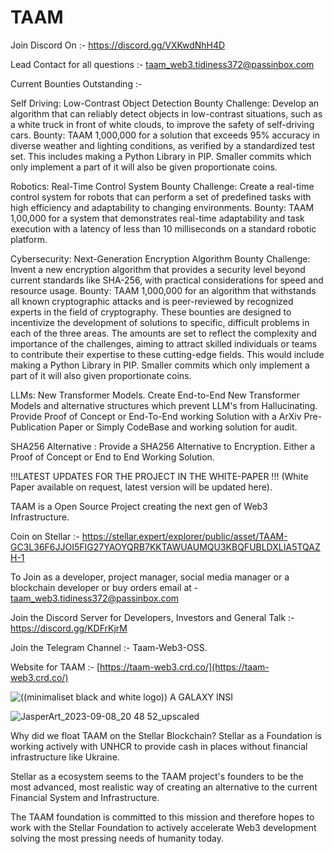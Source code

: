 # TAAM

Join Discord On :- https://discord.gg/VXKwdNhH4D

Lead Contact for all questions :- taam_web3.tidiness372@passinbox.com

Current Bounties Outstanding :- 

Self Driving: Low-Contrast Object Detection Bounty
Challenge: Develop an algorithm that can reliably detect objects in low-contrast situations, such as a white truck in front of white clouds, to improve the safety of self-driving cars.
Bounty: TAAM 1,000,000 for a solution that exceeds 95% accuracy in diverse weather and lighting conditions, as verified by a standardized test set. This includes making a Python Library in PIP. Smaller commits which only implement a part of it will also be given proportionate coins. 

Robotics: Real-Time Control System Bounty
Challenge: Create a real-time control system for robots that can perform a set of predefined tasks with high efficiency and adaptability to changing environments.
Bounty: TAAM 1,00,000 for a system that demonstrates real-time adaptability and task execution with a latency of less than 10 milliseconds on a standard robotic platform.

Cybersecurity: Next-Generation Encryption Algorithm Bounty
Challenge: Invent a new encryption algorithm that provides a security level beyond current standards like SHA-256, with practical considerations for speed and resource usage.
Bounty: TAAM 1,000,000 for an algorithm that withstands all known cryptographic attacks and is peer-reviewed by recognized experts in the field of cryptography.
These bounties are designed to incentivize the development of solutions to specific, difficult problems in each of the three areas. The amounts are set to reflect the complexity and importance of the challenges, aiming to attract skilled individuals or teams to contribute their expertise to these cutting-edge fields. This would include making a Python Library in PIP. Smaller commits which only implement a part of it will also given proportionate coins. 

LLMs: New Transformer Models. Create End-to-End New Transformer Models and alternative structures which prevent LLM's from Hallucinating. Provide Proof of Concept or End-To-End working Solution with a ArXiv Pre-Publication Paper or Simply CodeBase and working solution for audit. 

SHA256 Alternative : Provide a SHA256 Alternative to Encryption. Either a Proof of Concept or End to End Working Solution. 

!!!LATEST UPDATES FOR THE PROJECT IN THE WHITE-PAPER !!! (White Paper available on request, latest version will be updated here). 

TAAM is a Open Source Project creating the next gen of Web3 Infrastructure. 

Coin on Stellar :- https://stellar.expert/explorer/public/asset/TAAM-GC3L36F6JJOI5FIG27YAOYQRB7KKTAWUAUMQU3KBQFUBLDXLIA5TQAZH-1

To Join as a developer, project manager, social media manager or a blockchain developer or buy orders email at - taam_web3.tidiness372@passinbox.com

Join the Discord Server for Developers, Investors and General Talk :- https://discord.gg/KDFrKjrM

Join the Telegram Channel :- Taam-Web3-OSS. 

Website for TAAM :- [https://taam-web3.crd.co/](https://taam-web3.crd.co/)

![((minimaliset black and white logo)) A GALAXY INSI](https://github.com/Ibrahim-Mukherjee/TAAM/assets/35773504/f94109b1-5574-4d32-8ce4-88d3c2ec3524)

![JasperArt_2023-09-08_20 48 52_upscaled](https://github.com/Ibrahim-Mukherjee/TAAM/assets/35773504/1a416771-c4a7-4bc0-8338-df4c3b3fe386)

Why did we float TAAM on the Stellar Blockchain? Stellar as a Foundation is working actively with UNHCR to provide cash in places without financial infrastructure like Ukraine.

Stellar as a ecosystem seems to the TAAM project's founders to be the most advanced, most realistic way of creating an alternative to the current Financial System and Infrastructure.

The TAAM foundation is committed to this mission and therefore hopes to work with the Stellar Foundation to actively accelerate Web3 development solving the most pressing needs of humanity today.
